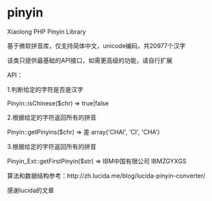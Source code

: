 pinyin
======

Xiaolong PHP Pinyin Library

<p>基于微软拼音库，仅支持简体中文，unicode编码，共20977个汉字</p>
<p>该类只提供最基础的API接口，如需更高级的功能，请自行扩展</p>
<p>API：</p>
<p>1.判断给定的字符是否是汉字</p>
<p>Pinyin::isChinese($chr) => true|false</p>
<p>2.根据给定的字符返回所有的拼音</p>
<p>Pinyin::getPinyins($chr) => 差 array('CHAI', 'CI', 'CHA')</p>
<p>3.根据给定的字符返回所有的拼音</p>
<p>Pinyin_Ext::getFirstPinyin($str) => IBM中国有限公司 IBMZGYXGS</p>

<p>算法和数据结构参考：http://zh.lucida.me/blog/lucida-pinyin-converter/</p>
<p>感谢lucida的文章</p>

